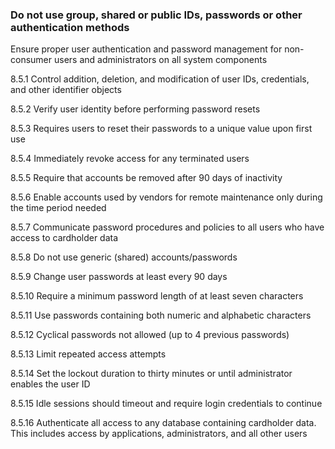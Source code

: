 ### Do not use group, shared or public IDs, passwords or other authentication methods

Ensure proper user authentication and password management for non-consumer users and administrators on all system components

8.5.1 Control addition, deletion, and modification of user IDs, credentials, and other identifier objects

8.5.2 Verify user identity before performing password resets

8.5.3 Requires users to reset their passwords to a unique value upon first use

8.5.4 Immediately revoke access for any terminated users

8.5.5 Require that accounts be removed after 90 days of inactivity

8.5.6 Enable accounts used by vendors for remote maintenance only during the time period needed

8.5.7 Communicate password procedures and policies to all users who have access to cardholder data

8.5.8 Do not use generic (shared) accounts/passwords

8.5.9 Change user passwords at least every 90 days

8.5.10 Require a minimum password length of at least seven characters

8.5.11 Use passwords containing both numeric and alphabetic characters

8.5.12 Cyclical passwords not allowed (up to 4 previous passwords)

8.5.13 Limit repeated access attempts

8.5.14 Set the lockout duration to thirty minutes or until administrator enables the user ID

8.5.15 Idle sessions should timeout and require login credentials to continue

8.5.16 Authenticate all access to any database containing cardholder data. This includes access by applications, administrators, and all other users
